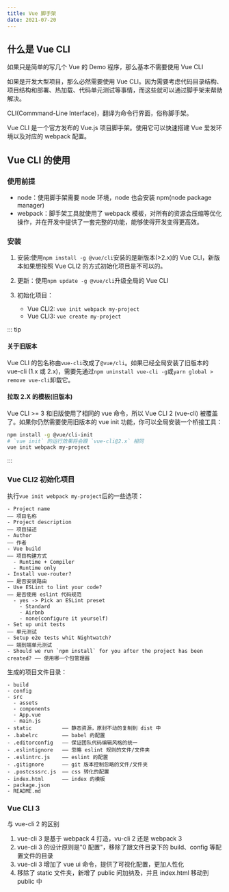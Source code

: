 ```yaml
---
title: Vue 脚手架
date: 2021-07-20
---
```


## 什么是 Vue CLI

如果只是简单的写几个 Vue 的 Demo 程序，那么基本不需要使用 Vue CLI

如果是开发大型项目，那么必然需要使用 Vue CLI。因为需要考虑代码目录结构、项目结构和部署、热加载、代码单元测试等事情，而这些就可以通过脚手架来帮助解决。

CLI(Commmand-Line Interface)，翻译为命令行界面，俗称脚手架。

Vue CLI 是一个官方发布的 Vue.js 项目脚手架。使用它可以快速搭建 Vue 爱发环境以及对应的 webpack 配置。

## Vue CLI 的使用

### 使用前提

- node：使用脚手架需要 node 环境，node 也会安装 npm(node package manager)
- webpack：脚手架工具就使用了 webpack 模板，对所有的资源会压缩等优化操作，并在开发中提供了一套完整的功能，能够使得开发变得更高效。

### 安装

1. 安装:使用`npm install -g @vue/cli`安装的是新版本(>2.x)的 Vue CLI，新版本如果想按照 Vue CLI2 的方式初始化项目是不可以的。

2. 更新：使用`npm update -g @vue/cli`升级全局的 Vue CLI

3. 初始化项目：
   - Vue CLI2: `vue init webpack my-project`
   - Vue CLI3: `vue create my-project`

::: tip

#### 关于旧版本

Vue CLI 的包名称由`vue-cli`改成了`@vue/cli`。如果已经全局安装了旧版本的 vue-cli (1.x 或 2.x)，需要先通过`npm uninstall vue-cli -g`或`yarn global > remove vue-cli`卸载它。

#### 拉取 2.X 的模板(旧版本)

Vue CLI >= 3 和旧版使用了相同的 vue 命令，所以 Vue CLI 2 (vue-cli) 被覆盖了。如果你仍然需要使用旧版本的 vue init 功能，你可以全局安装一个桥接工具：

```bash
npm install -g @vue/cli-init
# `vue init` 的运行效果将会跟 `vue-cli@2.x` 相同
vue init webpack my-project
```

:::

### Vue CLI2 初始化项目

执行`vue init webpack my-project`后的一些选项：

```text
- Project name                                                            —— 项目名称
- Project description                                                     —— 项目描述
- Author                                                                  —— 作者
- Vue build                                                               —— 项目构建方式
  - Runtime + Compiler
  - Runtime only
- Install vue-router?                                                     —— 是否安装路由
- Use ESLint to lint your code?                                           —— 是否使用 eslint 代码规范
  - yes -> Pick an ESLint preset
    - Standard
    - Airbnb
    - none(configure it yourself)
- Set up unit tests                                                       —— 单元测试
- Setup e2e tests whit Nightwatch?                                        —— 端到端单元测试
- Should we run `npm install` for you after the project has been created? —— 使用哪一个包管理器
```

生成的项目文件目录：

```text
- build
- config
- src
  - assets
  - components
  - App.vue
  - main.js
- static          —— 静态资源，原封不动的复制到 dist 中
- .babelrc        —— babel 的配置
- .editorconfig   —— 保证团队代码编辑风格的统一
- .eslintignore   —— 忽略 eslint 规则的文件/文件夹
- .eslintrc.js    —— eslint 的配置
- .gitignore      —— git 版本控制忽略的文件/文件夹
- .postcsssrc.js  —— css 转化的配置
- index.html      —— index 的模板
- package.json
- README.md
```

### Vue CLI 3

与 vue-cli 2 的区别

1. vue-cli 3 是基于 webpack 4 打造，vu-cli 2 还是 webpack 3
2. vue-cli 3 的设计原则是"0 配置"，移除了跟文件目录下的 build、config 等配置文件的目录
3. vue-cli 3 增加了 vue ui 命令，提供了可视化配置，更加人性化
4. 移除了 static 文件夹，新增了 public 问加纳及，并且 index.html 移动到 public 中
